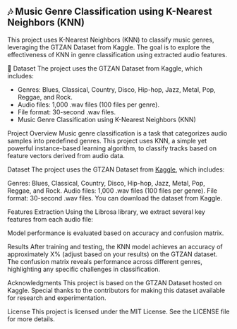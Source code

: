 ## 🎶 **Music Genre Classification using K-Nearest Neighbors (KNN)**
This project uses K-Nearest Neighbors (KNN) to classify music genres, leveraging the GTZAN Dataset from Kaggle. The goal is to explore the effectiveness of KNN in genre classification using extracted audio features.

📁 Dataset
The project uses the GTZAN Dataset from Kaggle, which includes:

+ Genres: Blues, Classical, Country, Disco, Hip-hop, Jazz, Metal, Pop, Reggae, and Rock.
+ Audio files: 1,000 .wav files (100 files per genre).
+ File format: 30-second .wav files.
+ Music Genre Classification using K-Nearest Neighbors (KNN)

Project Overview
Music genre classification is a task that categorizes audio samples into predefined genres. This project uses KNN, a simple yet powerful instance-based learning algorithm, to classify tracks based on feature vectors derived from audio data.

Dataset
The project uses the GTZAN Dataset from [Kaggle](https://kaggle.com), which includes:

Genres: Blues, Classical, Country, Disco, Hip-hop, Jazz, Metal, Pop, Reggae, and Rock.
Audio files: 1,000 .wav files (100 files per genre).
File format: 30-second .wav files.
You can download the dataset from Kaggle.

Features Extraction
Using the Librosa library, we extract several key features from each audio file:

Model performance is evaluated based on accuracy and confusion matrix.

Results
After training and testing, the KNN model achieves an accuracy of approximately X% (adjust based on your results) on the GTZAN dataset. The confusion matrix reveals performance across different genres, highlighting any specific challenges in classification.

Acknowledgments
This project is based on the GTZAN Dataset hosted on Kaggle. Special thanks to the contributors for making this dataset available for research and experimentation.

License
This project is licensed under the MIT License. See the LICENSE file for more details.
